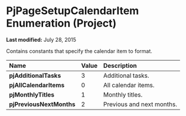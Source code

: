 
# PjPageSetupCalendarItem Enumeration (Project)

 **Last modified:** July 28, 2015

Contains constants that specify the calendar item to format.


|**Name**|**Value**|**Description**|
|:-----|:-----|:-----|
| **pjAdditionalTasks**|3|Additional tasks.|
| **pjAllCalendarItems**|0|All calendar items.|
| **pjMonthlyTitles**|1|Monthly titles.|
| **pjPreviousNextMonths**|2|Previous and next months.|
